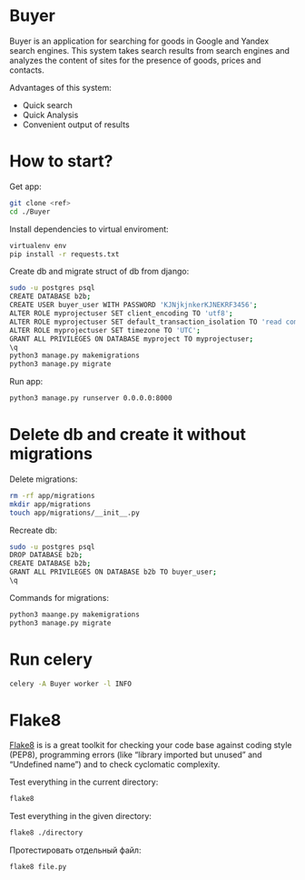 # Buyer
Buyer is an application for searching for goods in Google and Yandex search engines. This system takes search results from search engines and analyzes the content of sites for the presence of goods, prices and contacts.

Advantages of this system:
- Quick search
- Quick Analysis
- Convenient output of results

# How to start?
Get app:
```sh
git clone <ref>
cd ./Buyer
```

Install dependencies to virtual enviroment:
```sh
virtualenv env
pip install -r requests.txt
```

Create db and migrate struct of db from django:
```sh
sudo -u postgres psql
CREATE DATABASE b2b;
CREATE USER buyer_user WITH PASSWORD 'KJNjkjnkerKJNEKRF3456';
ALTER ROLE myprojectuser SET client_encoding TO 'utf8';
ALTER ROLE myprojectuser SET default_transaction_isolation TO 'read committed';
ALTER ROLE myprojectuser SET timezone TO 'UTC';
GRANT ALL PRIVILEGES ON DATABASE myproject TO myprojectuser;
\q
python3 manage.py makemigrations
python3 manage.py migrate
```

Run app:
```sh
python3 manage.py runserver 0.0.0.0:8000
```

# Delete db and create it without migrations
Delete migrations: 
```sh
rm -rf app/migrations
mkdir app/migrations
touch app/migrations/__init__.py
```
Recreate db:
```sh
sudo -u postgres psql
DROP DATABASE b2b;
CREATE DATABASE b2b;
GRANT ALL PRIVILEGES ON DATABASE b2b TO buyer_user;
\q
```
Commands for migrations:
```sh
python3 maange.py makemigrations
python3 manage.py migrate
```
# Run celery
```sh
celery -A Buyer worker -l INFO
```

# Flake8
[Flake8](https://flake8.pycqa.org/en/latest/#) is is a great toolkit for checking your code base against coding style (PEP8), programming errors (like “library imported but unused” and “Undefined name”) and to check cyclomatic complexity.

Test everything in the current directory:
```sh
flake8 
```

Test everything in the given directory:
```sh
flake8 ./directory
```

Протестировать отдельный файл:
```sh
flake8 file.py
```
